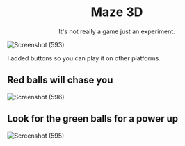 <h1 align="center" id="title">Maze 3D</h1>

<p align="center" id="description">It's not really a game just an experiment.</p>

![Screenshot (593)](https://github.com/VinzS27/Maze-Game-3D/assets/94700172/f0865770-0268-460e-b256-f937f24cc95d)

<p id="description">I added buttons so you can play it on other platforms.</p>

<h2>Red balls will chase you</h2>

![Screenshot (596)](https://github.com/VinzS27/Maze-Game-3D/assets/94700172/8e56b747-4e05-4351-9fb8-6088e2d7bef3)

<h2>Look for the green balls for a power up</h2>

![Screenshot (595)](https://github.com/VinzS27/Maze-Game-3D/assets/94700172/73626053-0a3c-45f2-b049-baca7dac8e74)

